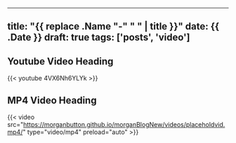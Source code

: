 
---
title: "{{ replace .Name "-" " " | title }}"
date: {{ .Date }}
draft: true
tags: ['posts', 'video']
---

## Youtube Video Heading
{{< youtube 4VX6Nh6YLYk >}}



## MP4 Video Heading
 {{< video  src="https://morganbutton.github.io/morganBlogNew/videos/placeholdvid.mp4/" type="video/mp4" preload="auto" >}}
